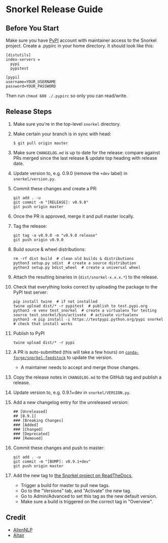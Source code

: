 # Snorkel Release Guide

## Before You Start

Make sure you have [PyPI](https://pypi.org) account with maintainer access to the Snorkel project.
Create a .pypirc in your home directory.
It should look like this:

```
[distutils]
index-servers =
  pypi
  pypitest

[pypi]
username=YOUR_USERNAME
password=YOUR_PASSWORD
```

Then run `chmod 600 ./.pypirc` so only you can read/write.


## Release Steps

1. Make sure you're in the top-level `snorkel` directory.
1. Make certain your branch is in sync with head:
   
       $ git pull origin master

1. Make sure `CHANGELOG.md` is up to date for the release: compare against PRs
   merged since the last release & update top heading with release date.

1. Update version to, e.g. 0.9.0 (remove the `+dev` label) in `snorkel/version.py`.

1. Commit these changes and create a PR:

       git add . -u
       git commit -m "[RELEASE]: v0.9.0"
       git push origin master

1. Once the PR is approved, merge it and pull master locally.

1. Tag the release:

       git tag -a v0.9.0 -m "v0.9.0 release"
       git push origin v0.9.0

1. Build source & wheel distributions:

       rm -rf dist build  # clean old builds & distributions
       python3 setup.py sdist  # create a source distribution
       python3 setup.py bdist_wheel  # create a universal wheel

1. Attach the resulting binaries in (`dist/snorkel-x.x.x.*`) to the release.

1. Check that everything looks correct by uploading the package to the PyPI test server:

       pip install twine  # if not installed
       twine upload dist/* -r pypitest  # publish to test.pypi.org
       python3 -m venv test_snorkel  # create a virtualenv for testing
       source test_snorkel/bin/activate  # activate virtualenv
       python3 -m pip install -i https://testpypi.python.org/pypi snorkel  # check that install works

1. Publish to PyPI

       twine upload dist/* -r pypi

1. A PR is auto-submitted (this will take a few hours) on [`conda-forge/snorkel-feedstock`](https://github.com/conda-forge/snorkel-feedstock) to update the version.
    * A maintainer needs to accept and merge those changes.

1. Copy the release notes in `CHANGELOG.md` to the GitHub tag and publish a release.

1. Update version to, e.g. 0.9.1+dev in `snorkel/VERSION.py`.

1. Add a new changelog entry for the unreleased version:

       ## [Unreleased]
       ## [0.9.1]
       ### [Breaking Changes]
       ### [Added]
       ### [Changed]
       ### [Deprecated]
       ### [Removed]

1. Commit these changes and push to master:

       git add . -u
       git commit -m "[BUMP]: v0.9.1+dev"
       git push origin master
       
1. Add the new tag to [the Snorkel project on ReadTheDocs](https://readthedocs.org/projects/snorkel),
    * Trigger a build for master to pull new tags.
    * Go to the "Versions" tab, and "Activate" the new tag.
    * Go to Admin/Advanced to set this tag as the new default version.
    * Make sure a build is triggered on the correct tag in "Overview".


## Credit
* [AllenNLP](https://github.com/allenai/allennlp/blob/master/setup.py)
* [Altair](https://github.com/altair-viz/altair/blob/master/RELEASING.md)
